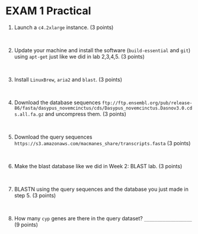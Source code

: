 # EXAM 1 Practical


1. Launch a ``c4.2xlarge`` instance.   (3 points)

&nbsp;

2. Update your machine and install the software (`build-essential` and `git`) using ``apt-get`` just like we did in lab 2,3,4,5. (3 points)

&nbsp;

3. Install `LinuxBrew`, `aria2` and `blast`. (3 points)

&nbsp;

4. Download the database sequences `ftp://ftp.ensembl.org/pub/release-86/fasta/dasypus_novemcinctus/cds/Dasypus_novemcinctus.Dasnov3.0.cds.all.fa.gz` and uncompress them. (3 points)

&nbsp;

5. Download the query sequences `https://s3.amazonaws.com/macmanes_share/transcripts.fasta` (3 points)

&nbsp;

6. Make the blast database like we did in Week 2: BLAST lab.  (3 points)

&nbsp;

7. BLASTN using the query sequences and the database you just made in step 5. (3 points)

&nbsp;

8. How many `cyp` genes are there in the query dataset? `__________________` (9 points)

